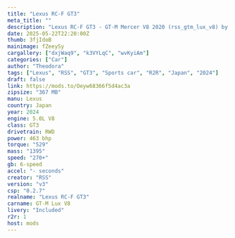 ```yaml
---
title: "Lexus RC-F GT3"
meta_title: ""
description: "Lexus RC-F GT3 - GT-M Mercer V8 2020 (rss_gtm_lux_v8) by RSS"
date: 2025-05-22T22:20:00Z
thumb: 3fjIdoB
mainimage: fZeeySy
cargallery: ["dxjWaq9", "k3VYLqC", "wvKyiAm"]
categories: ["Car"]
author: "Theodora"
tags: ["Lexus", "RSS", "GT3", "Sports car", "R2R", "Japan", "2024"]
draft: false
link: https://mods.to/Oeyw68366f5d4ac3a
zipsize: "367 MB"
manu: Lexus
country: Japan
year: 2024
engine: 5.0L V8
class: GT3
drivetrain: RWD
power: 463 bhp 
torque: "529"
mass: "1395"
speed: "270+"
gb: 6-speed
accel: "- seconds"
creator: "RSS"
version: "v3"
csp: "0.2.7"
realname: "Lexus RC-F GT3"
carname: GT-M Lux V8
livery: "Included"
r2r: 1
host: mods
---
```


